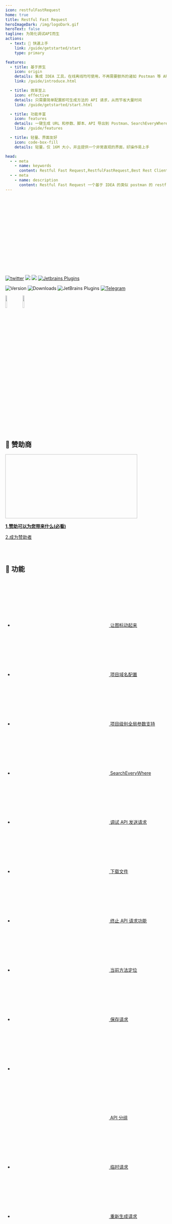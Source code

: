 ```yaml
---
icon: restfulFastRequest
home: true
title: Restful Fast Request
heroImageDark: /img/logoDark.gif
heroText: false
tagline: 为简化调试API而生
actions:
  - text: 🚀 快速上手
    link: /guide/getstarted/start
    type: primary

features:
  - title: 基于原生
    icon: origin
    details: 集成 IDEA 工具，在线离线均可使用，不再需要额外的诸如 Postman 等 API 调试工具
    link: /guide/introduce.html

  - title: 效率至上
    icon: effective
    details: 只需要简单配置即可生成方法的 API 请求，从而节省大量时间
    link: /guide/getstarted/start.html

  - title: 功能丰富
    icon: features
    details: 一键生成 URL 和参数、脚本、API 导出到 Postman、SearchEveryWhere 搜索、发送 API 请求、下载文件、存储历史请求，各种功能一应俱全
    link: /guide/features

  - title: 轻量、界面友好
    icon: code-box-fill
    details: 轻量，仅 16M 大小，并且提供一个非常直观的界面，好操作易上手

head:
  - - meta
    - name: keywords
      content: Restful Fast Request,RestfulFastRequest,Best Rest Client,Fast Request,fast request,fast request官网,Postman,idea插件,http client,Restful API,Restful,API
  - - meta
    - name: description
      content: Restful Fast Request 一个基于 IDEA 的类似 postman 的 restful api 工具包插件，可以根据已有的方法帮助您快速生成 url 和 params，一个API调试工具+API管理工具，支持 springmvc、springboot、java-rs
---
```


<div style="height:230px"></div>

[![twitter](https://img.shields.io/static/v1?label=Twitter&message=FastRequest666&logo=twitter&color=FC8D34)](https://twitter.com/FastRequest666)
[![](https://badgen.net/badge/Github/fast-request/21D789?icon=github)](https://github.com/dromara/fast-request)
[![](https://img.shields.io/static/v1?label=Gitee&message=fast-request&color=FF318C&logo=gitee)](https://gitee.com/dromara/fast-request)
[![Jetbrains Plugins][plugin-img]][plugin]

![Version](https://img.shields.io/jetbrains/plugin/v/16988?logo=IntelliJ%20IDEA) ![Downloads](https://img.shields.io/jetbrains/plugin/d/16988?color=FE2857) ![JetBrains Plugins](https://img.shields.io/jetbrains/plugin/r/rating/16988) [![Telegram](https://img.shields.io/static/v1?label=Telegram&message=Restful%20Fast%20Request&logo=telegram&color=28A8E8)](https://t.me/restful_fast_request)

<div >
  <a href="https://www.jetbrains.com"><img src="https://resources.jetbrains.com/storage/products/company/brand/logos/jb_beam.svg" width = "10%" /></a>
  <a href="https://www.jetbrains.com/idea"><img src="https://resources.jetbrains.com/storage/products/company/brand/logos/IntelliJ_IDEA_icon.svg" width = "10%" /></a>
</div>

<div style="height:30px"></div>

## 🌈 赞助商

<div>
    <a href="https://t.zsxq.com/05eurjmm6" target="_blank" >
        <img style="width:412px; height:200px;" :src="$withBase('/img/zhishixingqiu.png')" >
    </a>
</div>

[**1.赞助可以为您带来什么(必看)**](./guide/sponsor.md#优势)

[2.成为赞助者](./guide/sponsor.md#我要赞助)

<div style="height:30px"></div>

## 🥇 功能

- [<svg class="icon svg-icon" aria-hidden="true"><use xlink:href="#icon-restfulFastRequest"></use></svg> 让图标动起来](./guide/features/makeIconMove.md)
- [<svg class="icon svg-icon" aria-hidden="true"><use xlink:href="#icon-domainConfig"></use></svg> 项目域名配置](./guide/features/projectLevelDomainConfig.md)
- [<svg class="icon svg-icon" aria-hidden="true"><use xlink:href="#icon-quanjucanshu"></use></svg> 项目级别全局参数支持](./guide/features/projectValueConfig.md)
- [<svg class="icon svg-icon" aria-hidden="true"><use xlink:href="#icon-search"></use></svg> SearchEveryWhere](./guide/features/searchEveryWhere.md)
- [<svg class="icon svg-icon" aria-hidden="true"><use xlink:href="#icon-send"></use></svg> 调试 API 发送请求](./guide/features/debugApi.md)
- [<svg class="icon svg-icon" aria-hidden="true"><use xlink:href="#icon-sendDownload"></use></svg> 下载文件](./guide/features/downloadApi.md)
- [<svg class="icon svg-icon" aria-hidden="true"><use xlink:href="#icon-stop"></use></svg> 终止 API 请求功能](./guide/features/stopRequest.md)
- [<svg class="icon svg-icon" aria-hidden="true"><use xlink:href="#icon-localScopeAction"></use></svg> 当前方法定位](./guide/features/navigateCurrentMethod.md)
- [<svg class="icon svg-icon" aria-hidden="true"><use xlink:href="#icon-saveNew"></use></svg> 保存请求](./guide/features/saveRequest.md)
- [<svg class="icon svg-icon" aria-hidden="true"><use xlink:href="#icon-saveGroup"></use></svg><svg class="icon svg-icon" aria-hidden="true"><use xlink:href="#icon-apiParamGroup"></use></svg> API 分组](./guide/features/apiGroup.md)
- [<svg class="icon svg-icon" aria-hidden="true"><use xlink:href="#icon-drafting"></use></svg> 临时请求](./guide/features/tempRequest.md)
- [<svg class="icon svg-icon" aria-hidden="true"><use xlink:href="#icon-regenerate"></use></svg> 重新生成请求](./guide/features/regenerate.md)
- [<svg class="icon svg-icon" aria-hidden="true"><use xlink:href="#icon-clear"></use></svg> 清除](./guide/features/clear.md)
- [<svg class="icon svg-icon" aria-hidden="true"><use xlink:href="#icon-import"></use></svg> cURL 导入](./guide/features/curlImport.md)
- [<svg class="icon svg-icon" aria-hidden="true"><use xlink:href="#icon-curl1"></use></svg> cURL 拷贝](./guide/features/copyCurl.md)
- [<svg class="icon svg-icon" aria-hidden="true"><use xlink:href="#icon-urlCopy"></use></svg> 一键拷贝 Url](./guide/features/copyUrl.md)
- [<svg class="icon svg-icon" aria-hidden="true"><use xlink:href="#icon-history"></use></svg> 历史请求预览](./guide/features/historyRequest.md)
- [<svg class="icon svg-icon" aria-hidden="true"><use xlink:href="#icon-github"></use></svg> <svg class="icon svg-icon" aria-hidden="true"><use xlink:href="#icon-gitee"></use></svg> <svg class="icon svg-icon" aria-hidden="true"><use xlink:href="#icon-gitlab"></use></svg> API 文档同步](./guide/features/apiDocSync.md)
- [<svg class="icon svg-icon" aria-hidden="true"><use xlink:href="#icon-shareDark"></use></svg> API 文档分享](./guide/features/shareApiDoc.md)
- [<svg class="icon svg-icon" aria-hidden="true"><use xlink:href="#icon-wendang"></use></svg> 文档/快速联系](./guide/features/docAndContact.md)
- [<svg class="icon svg-icon" aria-hidden="true"><use xlink:href="#icon-tool"></use></svg> 管理配置](./guide/features/settingManager.md)
- [<svg class="icon svg-icon" aria-hidden="true"><use xlink:href="#icon-fullScreen"></use></svg> 全屏](./guide/features/fullScreen.md)
- [<svg class="icon svg-icon" aria-hidden="true"><use xlink:href="#icon-license"></use></svg> EULA](./guide/eula.md)
- [<svg class="icon svg-icon" aria-hidden="true"><use xlink:href="#icon-headerGroup"></use></svg> Headers 分组](./guide/features/headerGroup.md)
- [<svg class="icon svg-icon" aria-hidden="true"><use xlink:href="#icon-commonHeader"></use></svg> 常用头参数](./guide/features/commonHeader.md)
- [<svg class="icon svg-icon" aria-hidden="true"><use xlink:href="#icon-basicAuth"></use></svg> Basei auth](./guide/features/basicAuth.md)
- [<svg class="icon svg-icon" aria-hidden="true"><use xlink:href="#icon-chrome"></use></svg> Html 预览](./guide/features/htmlPreview.md)
- [<svg class="icon svg-icon" aria-hidden="true"><use xlink:href="#icon-ppLib"></use></svg> API 列表](./guide/features/apiList.md)
- [<svg class="icon svg-icon" aria-hidden="true"><use xlink:href="#icon-postman"></use></svg> API 导出到 Postman](./guide/features/apiToPostman.md)
- [<svg class="icon svg-icon" aria-hidden="true"><use xlink:href="#icon-export"></use></svg> APIs 导入导出](./guide/features/apiImportExport.md)
- [<svg class="icon svg-icon" aria-hidden="true"><use xlink:href="#icon-shareDark"></use></svg> 批量导出 API 文档](./guide/features/batchExportApiDoc.md)
- [<svg class="icon svg-icon" aria-hidden="true"><use xlink:href="#icon-localScopeAction"></use></svg> API 导航树](./guide/features/apiNavigateTree.md)
- [<svg class="icon svg-icon" aria-hidden="true"><use xlink:href="#icon-swagger"></use></svg> Swagger 默认值](./guide/features/swaggerDefaultValueParse.md)
- [<svg class="icon svg-icon" aria-hidden="true"><use xlink:href="#icon-java"></use></svg> API 自动生成注释](./guide/features/autoDescription.md)
- [<svg class="icon svg-icon" aria-hidden="true"><use xlink:href="#icon-restfulFastRequest"></use></svg> API 一览表预览](./guide/features/apiPreview.md)
- [<svg class="icon svg-icon" aria-hidden="true"><use xlink:href="#icon-class"></use></svg> Api 注释预览](./guide/features/apiCommentPreview.md)
- [<svg class="icon svg-icon" aria-hidden="true"><use xlink:href="#icon-script"></use></svg> 脚本](./guide/features/script.md)
- [<svg class="icon svg-icon" aria-hidden="true"><use xlink:href="#icon-add1"></use></svg> 快速添加 header](./guide/features/quickAddHeader.md)
- [<svg class="icon svg-icon" aria-hidden="true"><use xlink:href="#icon-json"></use></svg> Json 语法检查](./guide/features/jsonGrammarCheck.md)
- [ 更多...](./guide/features)

<div style="height:30px"></div>

## 🎉 致谢

**Restful Fast Request**简称**RFR**自从 2021 年上线以来获得了很多人的支持。目前微信社区群 1000 多人，下载超过 <img src="https://img.shields.io/jetbrains/plugin/d/16988?color=FE2857" alt="Downloads" loading="lazy" style="vertical-align: middle;">，感谢各位支持者的一路同行，我们会努力提升软件的人性化程度，同时也让软件变得有趣。

感谢 OSCHINA 和 Gitee 官方平台对**RFR**项目的推荐和肯定。**Restful Fast Request**在 [**2021**](https://www.oschina.net/question/2918182_2324736) 年度获得"OSC 年度最受欢迎个人项目" <span class="badge tip" style="vertical-align: middle;">Top 15</span> 殊荣。

<div style="height:100px"></div>

::: chart Fast Request 功能玫瑰图

```json
{
  "type": "polarArea",
  "data": {
    "labels": ["易用性", "Swagger", "Java", "Kotlin", "压测", "集成"],
    "datasets": [
      {
        "label": "Restful Fast Request",
        "data": [95, 90, 90, 70, 40, 60],
        "backgroundColor": [
          "rgb(255, 99, 132)",
          "rgb(75, 192, 192)",
          "rgb(255, 182, 193)",
          "rgb(255, 215, 0)",
          "rgb(54, 162, 235)",
          "rgb(0, 250, 154)"
        ]
      }
    ]
  }
}
```

:::

---

<div style="height:100px"></div>

::: chart API 工具对比

```json
{
  "type": "radar",
  "data": {
    "labels": ["易用性", "Swagger", "Java", "Kotlin", "压测", "集成"],
    "datasets": [
      {
        "label": "Fast Request",
        "data": [95, 90, 90, 70, 40, 60],
        "fill": true,
        "backgroundColor": "rgba(0, 250, 154, 0.2)",
        "borderColor": "rgb(0, 250, 154)",
        "pointBackgroundColor": "rgb(0, 250, 154)",
        "pointBorderColor": "#fff",
        "pointHoverBackgroundColor": "#fff",
        "pointHoverBorderColor": "rgb(0, 250, 154)"
      },
      {
        "label": "Postman",
        "data": [80, 80, 80, 50, 90, 100],
        "fill": true,
        "backgroundColor": "rgba(54, 162, 235, 0.2)",
        "borderColor": "rgb(54, 162, 235)",
        "pointBackgroundColor": "rgb(54, 162, 235)",
        "pointBorderColor": "#fff",
        "pointHoverBackgroundColor": "#fff",
        "pointHoverBorderColor": "rgb(54, 162, 235)"
      }
    ]
  },
  "options": {
    "elements": {
      "line": {
        "borderWidth": 3
      }
    }
  }
}
```

:::

@include(./contact.snippet.md)

<div style="height:30px"></div>

::: tip 注意

请确保你的 IDEA 版本 版本 >= 2020.3+

| 插件版本    | IDEA 版本要求 |
| ----------- | ------------- |
| 2.0.0~2.1.3 | 2020.3+       |
| 2022.1.4+   | 2021.2+       |

当然请如果插件有更新，请确保更新成最新版本

:::



[plugin]: https://plugins.jetbrains.com/plugin/16988
[plugin-img]: https://img.shields.io/badge/plugin-Restful_Fast_Request-x.svg?logo=IntelliJ%20IDEA
